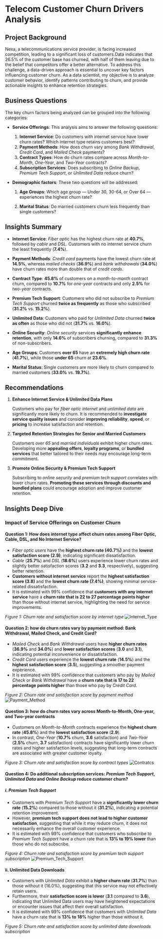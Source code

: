 # Telecom Customer Churn Drivers Analysis

## Project Background

Nexa, a telecommunications service provider, is facing increased competition, leading to a significant loss of customers.Data indicates that 26.5% of the customer base has churned, with half of them leaving due to the belief that competitors offer a better alternative. To address this challenge, a data-driven approach is essential to uncover key factors influencing customer churn. As a data scientist, my objective is to analyze customer behavior, identify patterns contributing to churn, and provide actionable insights to enhance retention strategies. 

## Business Questions

The key churn factors being analyzed can be grouped into the following categories:

- **Service Offerings**: This analysis aims to answer the following questions:

  1. **Internet Service**: Do customers with internet service have lower churn rates? Which internet type retains customers best?
  2. **Payment Methods**: How does churn vary among _Bank Withdrawal_, _Credit Card_, and _Mailed Check_ payments?
  3. **Contract Types**: How do churn rates compare across _Month-to-Month_, _One-Year_, and _Two-Year_ contracts?
  4. **Subscription Services**: Does subscribing to _Online Backup_, _Premium Tech Support_, or _Unlimited Data_ reduce churn?
 
- **Demographic factors**: These two questions will be addressed:

  1. **Age Groups**: Which age group — Under 30, 30-64, or Over 64 — experiences the highest churn rate?

  2. **Marital Status**: Do married customers churn less frequently than single customers?

## Insights Summary

- **Internet Service**: _Fiber optic_ has the highest churn rate at **40.7%**, followed by _cable_ and _DSL_. Customers with no internet service churn the least frequently (**7.4%**).

- **Payment Methods**: _Credit card_ payments have the lowest churn rate at **14.5%**, whereas _mailed checks_ (**36.9%**) and _bank withdrawals_ (**34.0%**) have churn rates more than double that of _credit cards_.

- **Contract Type**: **45.8%** of customers on a _month-to-month_ contract churn, compared to **10.7%** for _one-year_ contracts and only **2.5%** for _two-year_ contracts.

- **Premium Tech Support**: Customers who did not subscribe to _Premium Tech Support_ churned **twice as frequently** as those who subscribed (**31.2%** vs. **15.2%**).

- **Unlimited Data**: Customers who paid for _Unlimited Data_ churned **twice as often** as those who did not (**31.7%** vs. **16.0%**).

- **Online Security**: _Online security_ services **significantly enhance retention**, with only **14.6%** of subscribers churning, compared to **31.3%** of non-subscribers.

- **Age Groups**: Customers **over 65** have an **extremely high churn rate** (**41.7%**), while those **under 65** churn at **23.6%**.

- **Marital Status**: Single customers are more likely to churn compared to married customers (**33.0%** vs. **19.7%**).

## Recommendations

1. **Enhance Internet Service & Unlimited Data Plans**
  
    Customers who pay for _fiber optic internet_ and _unlimited data_ are significantly more likely to churn. It is recommended to **investigate service quality issues** and consider **improving reliability**, **speed**, or **pricing** to increase satisfaction and retention.

2. **Targeted Retention Strategies for Senior and Married Customers**
  
    Customers _over 65_ and _married individuals_ exhibit higher churn rates. Developing more **appealing offers**, **loyalty programs**, or **bundled services** that better tailored to their needs may encourage long-term commitment.

3. **Promote Online Security & Premium Tech Support**
  
    Subscribing to _online security_ and _premium tech support_ correlates with lower churn rates. **Promoting these services through discounts and bundled plans** could encourage adoption and improve customer retention.  
  
## Insights Deep Dive

### Impact of Service Offerings on Customer Churn  

#### Question 1: How does internet type affect churn rates among Fiber Optic, Cable, DSL, and No Internet Service?

- _Fiber optic users_ have the **highest churn rate (40.7%)** and the **lowest satisfaction score (2.9)**, indicating significant dissatisfaction.  
- _Cable_ (**25.7%**) and _DSL_ (**18.6%**) users experience lower churn rates and slightly better satisfaction scores (**3.2** and **3.3**, respectively), suggesting better retention.  
- **Customers without internet service** report the **highest satisfaction score (3.8)** and the **lowest churn rate (7.4%)**, showing minimal service-related dissatisfaction.  
- It is estimated with 99% confidence that **customers with any internet service** have a **churn rate that is 22 to 27 percentage points higher** than those without internet service, highlighting the need for service improvements.

*Figure 1: Churn rate and satisfaction score by internet type*
![Internet_Type](https://github.com/user-attachments/assets/4dad26c6-2bfb-4a48-a199-e2679105242d)

#### Question 2: how do churn rates vary by payment method: Bank Withdrawal, Mailed Check, and Credit Card?

- _Mailed Check_ and _Bank Withdrawal_ users have **higher churn rates** (**36.9%** and **34.0%**) and **lower satisfaction scores** (**3.0** and **3.1**), indicating potential inconvenience or dissatisfaction.
- _Credit Card_ users experience the **lowest churn rate** (**14.5%**) and the **highest satisfaction score** (**3.5**), suggesting a smoother payment experience.
- It is estimated with 99% confidence that customers who pay by _Mailed Check_ or _Bank Withdrawal_ have a **churn rate that is 17 to 22 percentage points higher** than those who pay by _Credit Card_.

*Figure 2: Churn rate and satisfaction score by payment method*
![Payment_Method](https://github.com/user-attachments/assets/ece638be-ad4a-43cd-be28-3d8d8a8b9748)

#### Question 3: how do churn rates vary across Month-to-Month, One-year, and Two-year contracts

- Customers on _Month-to-Month_ contracts experience the **highest churn rate** (**45.8%**) and the **lowest satisfaction score** (**2.9**).
- In contrast, _One-Year_ (**10.7%** churn, **3.6** satisfaction) and _Two-Year_ (**2.5%** churn, **3.7** satisfaction) contracts have significantly lower churn rates and higher satisfaction levels, suggesting that long-term contracts are associated with greater customer loyalty.

*Figure 3: Churn rate and satisfaction score by contract types*
![Contratcs](https://github.com/user-attachments/assets/b35ed65c-4da0-4462-9ecd-dd28d0ecfbb4)


#### Question 4: Do additional subscription services: _Premium Tech Support_, _Unlimited Data_ and _Online Backup_ reduce customer churn?

##### i. Premium Tech Support

- Customers with _Premium Tech Support_ have a **significantly lower churn rate** (**15.2%**) compared to those without it (**31.2%**), indicating a potential retention improvement.
- However, **premium tech support does not lead to higher customer satisfaction**, suggesting that while it may reduce churn, it does not necessarily enhance the overall customer experience.
- It is estimated with 99% confidence that customers who subscribe to _Premium Tech Support_ have a churn rate that is **13% to 19% lower** than those who do not subscribe.

*Figure 4: Churn rate and satisfaction score by premium tech support subscription*
![Premium_Tech_Support](https://github.com/user-attachments/assets/d615a529-534b-40f2-b2c3-6d3485ac797c)

#### ii. Unlimited Data Downloads

- Customers with _Unlimited Data_ exhibit a **higher churn rate** (**31.7%**) than those without it (16.0%), suggesting that this service may not effectively retain users.
- Furthermore, their **satisfaction score is lower** (**3.1** compared to **3.6**), indicating that Unlimited Data users may have heightened expectations or encounter issues that affect their overall satisfaction.
- It is estimated with 99% confidence that customers with _Unlimited Data_ have a churn rate that is **13%** **to** **18%** higher than those without it.

*Figure 5: Churn rate and satisfaction score by unlimited data downloads subscription*

